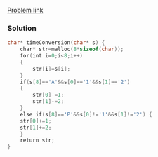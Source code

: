 [Problem link](https://www.hackerrank.com/challenges/one-week-preparation-kit-time-conversion/problem?h_l=interview&isFullScreen=true&playlist_slugs%5B%5D%5B%5D=preparation-kits&playlist_slugs%5B%5D%5B%5D=one-week-preparation-kit&playlist_slugs%5B%5D%5B%5D=one-week-day-one)
### Solution
```C
char* timeConversion(char* s) {
    char* str=malloc(8*sizeof(char));
    for(int i=0;i<8;i++)
    {
        str[i]=s[i];
    }
    if(s[8]=='A'&&s[0]=='1'&&s[1]=='2')
    {
        str[0]-=1;
        str[1]-=2;
    }
    else if(s[8]=='P'&&s[0]!='1'&&s[1]!='2') {
    str[0]+=1;
    str[1]+=2;
    }
    return str;
}
```


